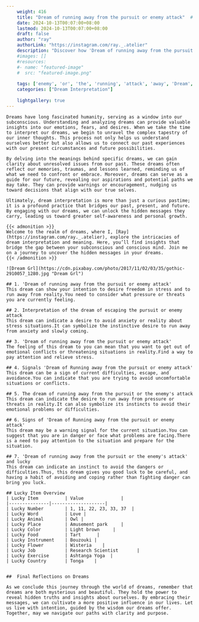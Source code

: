 ```yaml
---
    weight: 416
    title: "Dream of running away from the pursuit or enemy attack"  # Assuming 'title' column exists
    date: 2024-10-13T00:07:00+08:00
    lastmod: 2024-10-13T00:07:00+08:00
    draft: false
    author: "ray"
    authorLink: "https://instagram.com/ray._.atelier"
    description: "Discover how 'Dream of running away from the pursuit or enemy attack' can interpret your future and uncover its significant meanings in your life."
    #images: []
    #resources:
    #- name: "featured-image"
    #  src: "featured-image.png"
    
    tags: ['enemy', 'or', 'the', 'running', 'attack', 'away', 'Dream', 'pursuit', 'from', 'of']
    categories: ["Dream Interpretation"]
    
    lightgallery: true
---
```

    
    Dreams have long fascinated humanity, serving as a window into our subconscious. Understanding and analyzing dreams can provide valuable insights into our emotions, fears, and desires. When we take the time to interpret our dreams, we begin to unravel the complex tapestry of our inner thoughts. This process not only helps us understand ourselves better but also allows us to connect our past experiences with our present circumstances and future possibilities.
    
    By delving into the meanings behind specific dreams, we can gain clarity about unresolved issues from our past. These dreams often reflect our memories, traumas, and lessons learned, reminding us of what we need to confront or embrace. Moreover, dreams can serve as a guide for our future, revealing our aspirations and potential paths we may take. They can provide warnings or encouragement, nudging us toward decisions that align with our true selves.
    
    Ultimately, dream interpretation is more than just a curious pastime; it is a profound practice that bridges our past, present, and future. By engaging with our dreams, we can unlock the hidden messages they carry, leading us toward greater self-awareness and personal growth.
    
    {{< admonition >}}
    Welcome to the realm of dreams, where I, [Ray](https://instagram.com/ray._.atelier), explore the intricacies of dream interpretation and meaning. Here, you’ll find insights that bridge the gap between your subconscious and conscious mind. Join me on a journey to uncover the hidden messages in your dreams.
    {{< /admonition >}}
    
    ![Dream Grl](https://cdn.pixabay.com/photo/2017/11/02/03/35/gothic-2910057_1280.jpg "Dream Grl")
    
    ## 1. 'Dream of running away from the pursuit or enemy attack'
    This dream can show your intention to desire freedom in stress and to run away from reality.You need to consider what pressure or threats you are currently feeling.
    
    ## 2. Interpretation of the dream of escaping the pursuit or enemy attack
    This dream can indicate a desire to avoid anxiety or reality about stress situations.It can symbolize the instinctive desire to run away from anxiety and slowly coming.
    
    ## 3. 'Dream of running away from the pursuit or enemy attack'
    The feeling of this dream to you can mean that you want to get out of emotional conflicts or threatening situations in reality.Find a way to pay attention and relieve stress.
    
    ## 4. Signals 'Dream of Running away from the pursuit or enemy attack'
    This dream can be a sign of current difficulties, escape, and avoidance.You can indicate that you are trying to avoid uncomfortable situations or conflicts.
    
    ## 5. The dream of running away from the pursuit or the enemy's attack
    This dream can indicate the desire to run away from pressure or threats in reality.It can also symbolize its instincts to avoid their emotional problems or difficulties.
    
    ## 6. Signs of 'Dream of Running away from the pursuit or enemy attack'
    This dream may be a warning signal for the current situation.You can suggest that you are in danger or face what problems are facing.There is a need to pay attention to the situation and prepare for the situation.
    
    ## 7. 'Dream of running away from the pursuit or the enemy's attack' and lucky
    This dream can indicate an instinct to avoid the dangers or difficulties.Thus, this dream gives you good luck to be careful, and having a habit of avoiding and coping rather than fighting danger can bring you luck.
    
    ## Lucky Item Overview
    | Lucky Item          | Value              |
    |---------------|--------------------|
    | Lucky Number        | 1, 11, 22, 23, 33, 37  |
    | Lucky Word          | Love |
    | Lucky Animal        | Owl |
    | Lucky Place         | Amusement park     |
    | Lucky Color         | Light brown     |
    | Lucky Food          | Tart      |
    | Lucky Instrument    | Bouzouki |
    | Lucky Flower        | Wisteria    |
    | Lucky Job           | Research Scientist       |
    | Lucky Exercise      | Ashtanga Yoga  |
    | Lucky Country       | Tonga    |
    
    
    ##  Final Reflections on Dreams
    
    As we conclude this journey through the world of dreams, remember that dreams are both mysterious and beautiful. They hold the power to reveal hidden truths and insights about ourselves. By embracing their messages, we can cultivate a more positive influence in our lives. Let us live with intention, guided by the wisdom our dreams offer. Together, may we navigate our paths with clarity and purpose.
    